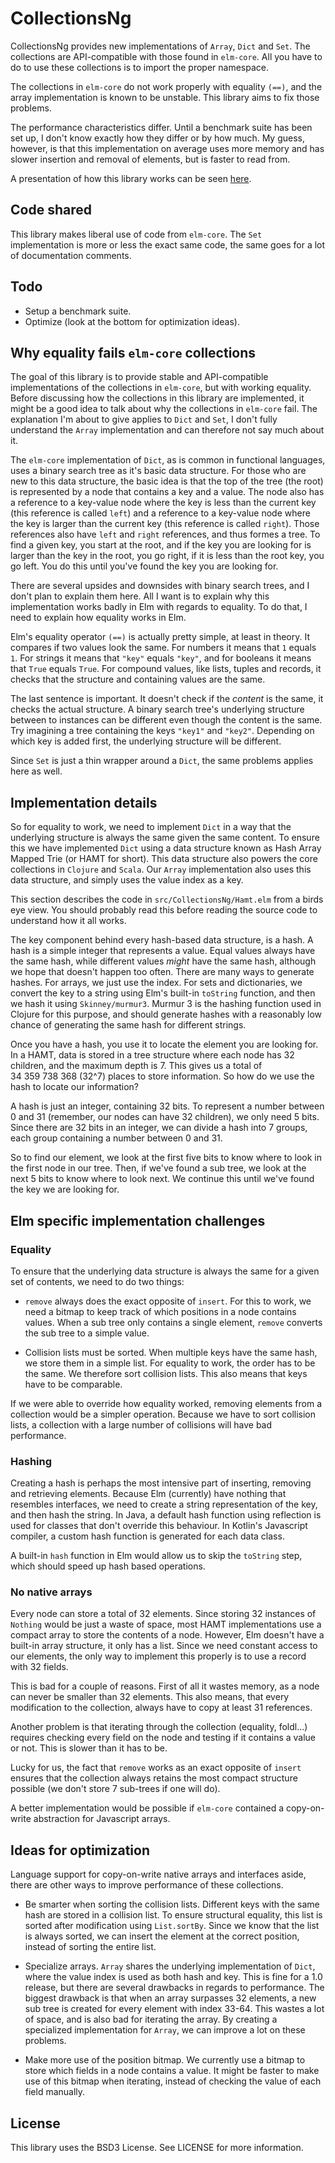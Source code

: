 # CollectionsNg

CollectionsNg provides new implementations of `Array`, `Dict` and `Set`. The collections are
API-compatible with those found in `elm-core`. All you have to do to use these collections is to
import the proper namespace.

The collections in `elm-core` do not work properly with equality `(==)`, and the array implementation
is known to be unstable. This library aims to fix those problems.

The performance characteristics differ. Until a benchmark suite has been set up, I don't know exactly
how they differ or by how much. My guess, however, is that this implementation on average uses more memory
and has slower insertion and removal of elements, but is faster to read from.

A presentation of how this library works can be seen [here](https://youtu.be/qmQo9jtXMSo?t=2603).

## Code shared

This library makes liberal use of code from `elm-core`. The `Set` implementation is more
or less the exact same code, the same goes for a lot of documentation comments.

## Todo

* Setup a benchmark suite.
* Optimize (look at the bottom for optimization ideas).

## Why equality fails `elm-core` collections

The goal of this library is to provide stable and API-compatible implementations of the collections
in `elm-core`, but with working equality. Before discussing how the collections in this library
are implemented, it might be a good idea to talk about why the collections in `elm-core` fail.
The explanation I'm about to give applies to `Dict` and `Set`, I don't fully understand the `Array`
implementation and can therefore not say much about it.

The `elm-core` implementation of `Dict`, as is common in functional languages, uses a binary search
tree as it's basic data structure. For those who are new to this data structure, the basic idea is
that the top of the tree (the root) is represented by a node that contains a key and a value. The
node also has a reference to a key-value node where the key is less than the current key (this
reference is called `left`) and a reference to a key-value node where the key is larger than the
current key (this reference is called `right`). Those references also have `left` and `right`
references, and thus formes a tree. To find a given key, you start at the root, and if the
key you are looking for is larger than the key in the root, you go right, if it is less than
the root key, you go left. You do this until you've found the key you are looking for.

There are several upsides and downsides with binary search trees, and I don't plan to explain them
here. All I want is to explain why this implementation works badly in Elm with regards to equality.
To do that, I need to explain how equality works in Elm.

Elm's equality operator `(==)` is actually pretty simple, at least in theory. It compares if two
values look the same. For numbers it means that `1` equals `1`. For strings it means that `"key"`
equals `"key"`, and for booleans it means that `True` equals `True`. For compound values, like
lists, tuples and records, it checks that the structure and containing values are the same.

The last sentence is important. It doesn't check if the *content* is the same, it checks the
actual structure. A binary search tree's underlying structure between to instances can be different
even though the content is the same. Try imagining a tree containing the keys `"key1"` and `"key2"`.
Depending on which key is added first, the underlying structure will be different.

Since `Set` is just a thin wrapper around a `Dict`, the same problems applies here as well.

## Implementation details

So for equality to work, we need to implement `Dict` in a way that the underlying structure is
always the same given the same content. To ensure this we have implemented `Dict` using a data
structure known as Hash Array Mapped Trie (or HAMT for short). This data structure also powers the
core collections in `Clojure` and `Scala`. Our `Array` implementation also uses this data structure,
and simply uses the value index as a key.

This section describes the code in `src/CollectionsNg/Hamt.elm` from a birds eye view. You
should probably read this before reading the source code to understand how it all works.

The key component behind every hash-based data structure, is a hash. A hash is a simple
integer that represents a value. Equal values always have the same hash, while different
values *might* have the same hash, although we hope that doesn't happen too often. There
are many ways to generate hashes. For arrays, we just use the index. For sets and
dictionaries, we convert the key to a string using Elm's built-in `toString` function,
and then we hash it using `Skinney/murmur3`. Murmur 3 is the hashing function used
in Clojure for this purpose, and should generate hashes with a reasonably low chance
of generating the same hash for different strings.

Once you have a hash, you use it to locate the element you are looking for. In a HAMT,
data is stored in a tree structure where each node has 32 children, and the maximum
depth is 7. This gives us a total of 34 359 738 368 (32^7) places to store information.
So how do we use the hash to locate our information?

A hash is just an integer, containing 32 bits. To represent a number between 0 and 31 (remember, our
nodes can have 32 children), we only need 5 bits. Since there are 32 bits in an integer,
we can divide a hash into 7 groups, each group containing a number between 0 and 31.

So to find our element, we look at the first five bits to know where to look in the
first node in our tree. Then, if we've found a sub tree, we look at the next 5 bits
to know where to look next. We continue this until we've found the key we are looking for.

## Elm specific implementation challenges

### Equality

To ensure that the underlying data structure is always the same for a given set of contents,
we need to do two things:

* `remove` always does the exact opposite of `insert`. For this to work, we need a
bitmap to keep track of which positions in a node contains values. When a sub tree
only contains a single element, `remove` converts the sub tree to a simple value.

* Collision lists must be sorted. When multiple keys have the same hash, we store them
in a simple list. For equality to work, the order has to be the same. We therefore
sort collision lists. This also means that keys have to be comparable.

If we were able to override how equality worked, removing elements from a collection
would be a simpler operation. Because we have to sort collision lists, a collection
with a large number of collisions will have bad performance.

### Hashing

Creating a hash is perhaps the most intensive part of inserting, removing and retrieving elements.
Because Elm (currently)
have nothing that resembles interfaces, we need to create a string representation of the key,
and then hash the string. In Java, a default hash function using reflection is used for classes
that don't override this behaviour. In Kotlin's Javascript compiler, a custom hash function is
generated for each data class.

A built-in `hash` function in Elm would allow us to skip the `toString` step, which
should speed up hash based operations.

### No native arrays

Every node can store a total of 32 elements. Since storing
32 instances of `Nothing` would be just a waste of space, most HAMT implementations
use a compact array to store the contents of a node. However, Elm doesn't have a
built-in array structure, it only has a list. Since we need constant access to our
elements, the only way to implement this properly is to use a record with 32 fields.

This is bad for a couple of reasons. First of all it wastes memory, as a node can never
be smaller than 32 elements. This also means, that every modification to the collection,
always have to copy at least 31 references.

Another problem is that iterating through the collection (equality, foldl...) requires checking every field
on the node and testing if it contains a value or not. This is slower than it has to be.

Lucky for us, the fact that `remove` works as an exact opposite of `insert` ensures
that the collection always retains the most compact structure possible (we don't store 7 sub-trees
if one will do).

A better implementation would be possible if `elm-core` contained a copy-on-write abstraction
for Javascript arrays.

## Ideas for optimization

Language support for copy-on-write native arrays and interfaces aside, there are other ways to
improve performance of these collections.

* Be smarter when sorting the collision lists. Different keys with the same hash are stored in
a collision list. To ensure structural equality, this list is sorted after modification using
`List.sortBy`. Since we know that the list is always sorted, we can insert the element at
the correct position, instead of sorting the entire list.

* Specialize arrays. `Array` shares the underlying implementation of `Dict`, where the value index
is used as both hash and key. This is fine for a 1.0 release, but there are several drawbacks in
regards to performance. The biggest drawback is that when an array surpasses 32 elements, a new
sub tree is created for every element with index 33-64. This wastes a lot of space, and is also bad for iterating
the array. By creating a specialized implementation for `Array`, we can improve a lot on these
problems.

* Make more use of the position bitmap. We currently use a bitmap to store which fields in a node
contains a value. It might be faster to make use of this bitmap when iterating, instead of checking
the value of each field manually.

## License

This library uses the BSD3 License. See LICENSE for more information.
